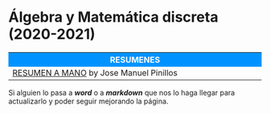 # Álgebra y Matemática discreta (2020-2021)



<table>  
	<tr style="background-color: rgb(0, 147, 255);">
    	<th width="60%" style="color:#FFFFFF">RESUMENES</th>
	</tr>   
    <tr>
		<td><a href="Resumenes/Álgebra y Matemática discreta.pdf">RESUMEN A MANO</a> by Jose Manuel Pinillos</td>
</table>

Si alguien lo pasa a ***word*** o a ***markdown*** que nos lo haga llegar para actualizarlo y poder seguir mejorando la página.

